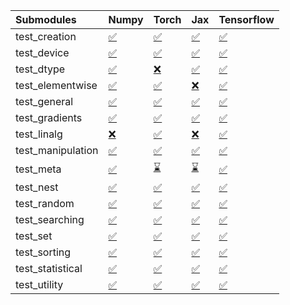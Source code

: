 | Submodules        | Numpy                                                                                                                           | Torch                                                                                                                           | Jax                                                                                                                             | Tensorflow                                                                                                                      |
|:------------------|:--------------------------------------------------------------------------------------------------------------------------------|:--------------------------------------------------------------------------------------------------------------------------------|:--------------------------------------------------------------------------------------------------------------------------------|:--------------------------------------------------------------------------------------------------------------------------------|
| test_creation     | <a href="https://github.com/unifyai/ivy/runs/8023696699?check_suite_focus=true" rel="noopener noreferrer" target="_blank">✅</a> | <a href="https://github.com/unifyai/ivy/runs/8023699062?check_suite_focus=true" rel="noopener noreferrer" target="_blank">✅</a> | <a href="https://github.com/unifyai/ivy/runs/8023701191?check_suite_focus=true" rel="noopener noreferrer" target="_blank">✅</a> | <a href="https://github.com/unifyai/ivy/runs/8023703227?check_suite_focus=true" rel="noopener noreferrer" target="_blank">✅</a> |
| test_device       | <a href="https://github.com/unifyai/ivy/runs/8023696860?check_suite_focus=true" rel="noopener noreferrer" target="_blank">✅</a> | <a href="https://github.com/unifyai/ivy/runs/8023699161?check_suite_focus=true" rel="noopener noreferrer" target="_blank">✅</a> | <a href="https://github.com/unifyai/ivy/runs/8023701334?check_suite_focus=true" rel="noopener noreferrer" target="_blank">✅</a> | <a href="https://github.com/unifyai/ivy/runs/8023703363?check_suite_focus=true" rel="noopener noreferrer" target="_blank">✅</a> |
| test_dtype        | <a href="https://github.com/unifyai/ivy/runs/8023696990?check_suite_focus=true" rel="noopener noreferrer" target="_blank">✅</a> | <a href="https://github.com/unifyai/ivy/runs/8023699284?check_suite_focus=true" rel="noopener noreferrer" target="_blank">❌</a> | <a href="https://github.com/unifyai/ivy/runs/8023701500?check_suite_focus=true" rel="noopener noreferrer" target="_blank">✅</a> | <a href="https://github.com/unifyai/ivy/runs/8023703480?check_suite_focus=true" rel="noopener noreferrer" target="_blank">✅</a> |
| test_elementwise  | <a href="https://github.com/unifyai/ivy/runs/8023697131?check_suite_focus=true" rel="noopener noreferrer" target="_blank">✅</a> | <a href="https://github.com/unifyai/ivy/runs/8023699381?check_suite_focus=true" rel="noopener noreferrer" target="_blank">✅</a> | <a href="https://github.com/unifyai/ivy/runs/8023701632?check_suite_focus=true" rel="noopener noreferrer" target="_blank">❌</a> | <a href="https://github.com/unifyai/ivy/runs/8023703672?check_suite_focus=true" rel="noopener noreferrer" target="_blank">✅</a> |
| test_general      | <a href="https://github.com/unifyai/ivy/runs/8023697344?check_suite_focus=true" rel="noopener noreferrer" target="_blank">✅</a> | <a href="https://github.com/unifyai/ivy/runs/8023699511?check_suite_focus=true" rel="noopener noreferrer" target="_blank">✅</a> | <a href="https://github.com/unifyai/ivy/runs/8023701770?check_suite_focus=true" rel="noopener noreferrer" target="_blank">✅</a> | <a href="https://github.com/unifyai/ivy/runs/8023703794?check_suite_focus=true" rel="noopener noreferrer" target="_blank">✅</a> |
| test_gradients    | <a href="https://github.com/unifyai/ivy/runs/8023697499?check_suite_focus=true" rel="noopener noreferrer" target="_blank">✅</a> | <a href="https://github.com/unifyai/ivy/runs/8023699615?check_suite_focus=true" rel="noopener noreferrer" target="_blank">✅</a> | <a href="https://github.com/unifyai/ivy/runs/8023701883?check_suite_focus=true" rel="noopener noreferrer" target="_blank">✅</a> | <a href="https://github.com/unifyai/ivy/runs/8023703890?check_suite_focus=true" rel="noopener noreferrer" target="_blank">✅</a> |
| test_linalg       | <a href="https://github.com/unifyai/ivy/runs/8023697648?check_suite_focus=true" rel="noopener noreferrer" target="_blank">❌</a> | <a href="https://github.com/unifyai/ivy/runs/8023699727?check_suite_focus=true" rel="noopener noreferrer" target="_blank">✅</a> | <a href="https://github.com/unifyai/ivy/runs/8023702005?check_suite_focus=true" rel="noopener noreferrer" target="_blank">❌</a> | <a href="https://github.com/unifyai/ivy/runs/8023703998?check_suite_focus=true" rel="noopener noreferrer" target="_blank">✅</a> |
| test_manipulation | <a href="https://github.com/unifyai/ivy/runs/8023697773?check_suite_focus=true" rel="noopener noreferrer" target="_blank">✅</a> | <a href="https://github.com/unifyai/ivy/runs/8023699854?check_suite_focus=true" rel="noopener noreferrer" target="_blank">✅</a> | <a href="https://github.com/unifyai/ivy/runs/8023702095?check_suite_focus=true" rel="noopener noreferrer" target="_blank">✅</a> | <a href="https://github.com/unifyai/ivy/runs/8023704129?check_suite_focus=true" rel="noopener noreferrer" target="_blank">✅</a> |
| test_meta         | <a href="https://github.com/unifyai/ivy/runs/8023697902?check_suite_focus=true" rel="noopener noreferrer" target="_blank">✅</a> | <a href="https://github.com/unifyai/ivy/runs/8023699941?check_suite_focus=true" rel="noopener noreferrer" target="_blank">⌛</a> | <a href="https://github.com/unifyai/ivy/runs/8023702193?check_suite_focus=true" rel="noopener noreferrer" target="_blank">⌛</a> | <a href="https://github.com/unifyai/ivy/runs/8023704222?check_suite_focus=true" rel="noopener noreferrer" target="_blank">✅</a> |
| test_nest         | <a href="https://github.com/unifyai/ivy/runs/8023698104?check_suite_focus=true" rel="noopener noreferrer" target="_blank">✅</a> | <a href="https://github.com/unifyai/ivy/runs/8023700078?check_suite_focus=true" rel="noopener noreferrer" target="_blank">✅</a> | <a href="https://github.com/unifyai/ivy/runs/8023702319?check_suite_focus=true" rel="noopener noreferrer" target="_blank">✅</a> | <a href="https://github.com/unifyai/ivy/runs/8023704337?check_suite_focus=true" rel="noopener noreferrer" target="_blank">✅</a> |
| test_random       | <a href="https://github.com/unifyai/ivy/runs/8023698264?check_suite_focus=true" rel="noopener noreferrer" target="_blank">✅</a> | <a href="https://github.com/unifyai/ivy/runs/8023700268?check_suite_focus=true" rel="noopener noreferrer" target="_blank">✅</a> | <a href="https://github.com/unifyai/ivy/runs/8023702416?check_suite_focus=true" rel="noopener noreferrer" target="_blank">✅</a> | <a href="https://github.com/unifyai/ivy/runs/8023704454?check_suite_focus=true" rel="noopener noreferrer" target="_blank">✅</a> |
| test_searching    | <a href="https://github.com/unifyai/ivy/runs/8023698409?check_suite_focus=true" rel="noopener noreferrer" target="_blank">✅</a> | <a href="https://github.com/unifyai/ivy/runs/8023700429?check_suite_focus=true" rel="noopener noreferrer" target="_blank">✅</a> | <a href="https://github.com/unifyai/ivy/runs/8023702536?check_suite_focus=true" rel="noopener noreferrer" target="_blank">✅</a> | <a href="https://github.com/unifyai/ivy/runs/8023704578?check_suite_focus=true" rel="noopener noreferrer" target="_blank">✅</a> |
| test_set          | <a href="https://github.com/unifyai/ivy/runs/8023698547?check_suite_focus=true" rel="noopener noreferrer" target="_blank">✅</a> | <a href="https://github.com/unifyai/ivy/runs/8023700561?check_suite_focus=true" rel="noopener noreferrer" target="_blank">✅</a> | <a href="https://github.com/unifyai/ivy/runs/8023702646?check_suite_focus=true" rel="noopener noreferrer" target="_blank">✅</a> | <a href="https://github.com/unifyai/ivy/runs/8023704688?check_suite_focus=true" rel="noopener noreferrer" target="_blank">✅</a> |
| test_sorting      | <a href="https://github.com/unifyai/ivy/runs/8023698668?check_suite_focus=true" rel="noopener noreferrer" target="_blank">✅</a> | <a href="https://github.com/unifyai/ivy/runs/8023700760?check_suite_focus=true" rel="noopener noreferrer" target="_blank">✅</a> | <a href="https://github.com/unifyai/ivy/runs/8023702739?check_suite_focus=true" rel="noopener noreferrer" target="_blank">✅</a> | <a href="https://github.com/unifyai/ivy/runs/8023704770?check_suite_focus=true" rel="noopener noreferrer" target="_blank">✅</a> |
| test_statistical  | <a href="https://github.com/unifyai/ivy/runs/8023698797?check_suite_focus=true" rel="noopener noreferrer" target="_blank">✅</a> | <a href="https://github.com/unifyai/ivy/runs/8023700886?check_suite_focus=true" rel="noopener noreferrer" target="_blank">✅</a> | <a href="https://github.com/unifyai/ivy/runs/8023702908?check_suite_focus=true" rel="noopener noreferrer" target="_blank">✅</a> | <a href="https://github.com/unifyai/ivy/runs/8023704888?check_suite_focus=true" rel="noopener noreferrer" target="_blank">✅</a> |
| test_utility      | <a href="https://github.com/unifyai/ivy/runs/8023698925?check_suite_focus=true" rel="noopener noreferrer" target="_blank">✅</a> | <a href="https://github.com/unifyai/ivy/runs/8023701078?check_suite_focus=true" rel="noopener noreferrer" target="_blank">✅</a> | <a href="https://github.com/unifyai/ivy/runs/8023703048?check_suite_focus=true" rel="noopener noreferrer" target="_blank">✅</a> | <a href="https://github.com/unifyai/ivy/runs/8023705000?check_suite_focus=true" rel="noopener noreferrer" target="_blank">✅</a> |